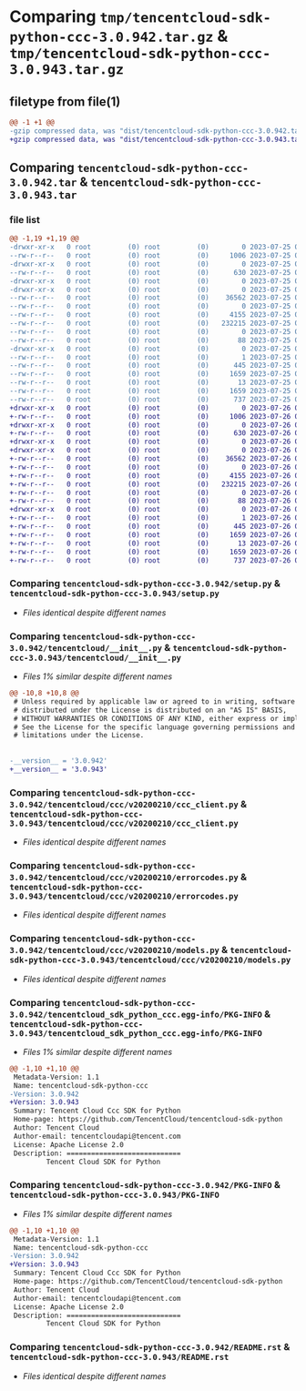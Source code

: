 # Comparing `tmp/tencentcloud-sdk-python-ccc-3.0.942.tar.gz` & `tmp/tencentcloud-sdk-python-ccc-3.0.943.tar.gz`

## filetype from file(1)

```diff
@@ -1 +1 @@
-gzip compressed data, was "dist/tencentcloud-sdk-python-ccc-3.0.942.tar", last modified: Tue Jul 25 04:13:04 2023, max compression
+gzip compressed data, was "dist/tencentcloud-sdk-python-ccc-3.0.943.tar", last modified: Wed Jul 26 00:32:43 2023, max compression
```

## Comparing `tencentcloud-sdk-python-ccc-3.0.942.tar` & `tencentcloud-sdk-python-ccc-3.0.943.tar`

### file list

```diff
@@ -1,19 +1,19 @@
-drwxr-xr-x   0 root         (0) root         (0)        0 2023-07-25 04:13:04.000000 tencentcloud-sdk-python-ccc-3.0.942/
--rw-r--r--   0 root         (0) root         (0)     1006 2023-07-25 04:13:04.000000 tencentcloud-sdk-python-ccc-3.0.942/setup.py
-drwxr-xr-x   0 root         (0) root         (0)        0 2023-07-25 04:13:04.000000 tencentcloud-sdk-python-ccc-3.0.942/tencentcloud/
--rw-r--r--   0 root         (0) root         (0)      630 2023-07-25 04:13:04.000000 tencentcloud-sdk-python-ccc-3.0.942/tencentcloud/__init__.py
-drwxr-xr-x   0 root         (0) root         (0)        0 2023-07-25 04:13:04.000000 tencentcloud-sdk-python-ccc-3.0.942/tencentcloud/ccc/
-drwxr-xr-x   0 root         (0) root         (0)        0 2023-07-25 04:13:04.000000 tencentcloud-sdk-python-ccc-3.0.942/tencentcloud/ccc/v20200210/
--rw-r--r--   0 root         (0) root         (0)    36562 2023-07-25 04:13:04.000000 tencentcloud-sdk-python-ccc-3.0.942/tencentcloud/ccc/v20200210/ccc_client.py
--rw-r--r--   0 root         (0) root         (0)        0 2023-07-25 04:13:04.000000 tencentcloud-sdk-python-ccc-3.0.942/tencentcloud/ccc/v20200210/__init__.py
--rw-r--r--   0 root         (0) root         (0)     4155 2023-07-25 04:13:04.000000 tencentcloud-sdk-python-ccc-3.0.942/tencentcloud/ccc/v20200210/errorcodes.py
--rw-r--r--   0 root         (0) root         (0)   232215 2023-07-25 04:13:04.000000 tencentcloud-sdk-python-ccc-3.0.942/tencentcloud/ccc/v20200210/models.py
--rw-r--r--   0 root         (0) root         (0)        0 2023-07-25 04:13:04.000000 tencentcloud-sdk-python-ccc-3.0.942/tencentcloud/ccc/__init__.py
--rw-r--r--   0 root         (0) root         (0)       88 2023-07-25 04:13:04.000000 tencentcloud-sdk-python-ccc-3.0.942/setup.cfg
-drwxr-xr-x   0 root         (0) root         (0)        0 2023-07-25 04:13:04.000000 tencentcloud-sdk-python-ccc-3.0.942/tencentcloud_sdk_python_ccc.egg-info/
--rw-r--r--   0 root         (0) root         (0)        1 2023-07-25 04:13:04.000000 tencentcloud-sdk-python-ccc-3.0.942/tencentcloud_sdk_python_ccc.egg-info/dependency_links.txt
--rw-r--r--   0 root         (0) root         (0)      445 2023-07-25 04:13:04.000000 tencentcloud-sdk-python-ccc-3.0.942/tencentcloud_sdk_python_ccc.egg-info/SOURCES.txt
--rw-r--r--   0 root         (0) root         (0)     1659 2023-07-25 04:13:04.000000 tencentcloud-sdk-python-ccc-3.0.942/tencentcloud_sdk_python_ccc.egg-info/PKG-INFO
--rw-r--r--   0 root         (0) root         (0)       13 2023-07-25 04:13:04.000000 tencentcloud-sdk-python-ccc-3.0.942/tencentcloud_sdk_python_ccc.egg-info/top_level.txt
--rw-r--r--   0 root         (0) root         (0)     1659 2023-07-25 04:13:04.000000 tencentcloud-sdk-python-ccc-3.0.942/PKG-INFO
--rw-r--r--   0 root         (0) root         (0)      737 2023-07-25 04:13:04.000000 tencentcloud-sdk-python-ccc-3.0.942/README.rst
+drwxr-xr-x   0 root         (0) root         (0)        0 2023-07-26 00:32:43.000000 tencentcloud-sdk-python-ccc-3.0.943/
+-rw-r--r--   0 root         (0) root         (0)     1006 2023-07-26 00:32:43.000000 tencentcloud-sdk-python-ccc-3.0.943/setup.py
+drwxr-xr-x   0 root         (0) root         (0)        0 2023-07-26 00:32:43.000000 tencentcloud-sdk-python-ccc-3.0.943/tencentcloud/
+-rw-r--r--   0 root         (0) root         (0)      630 2023-07-26 00:32:43.000000 tencentcloud-sdk-python-ccc-3.0.943/tencentcloud/__init__.py
+drwxr-xr-x   0 root         (0) root         (0)        0 2023-07-26 00:32:43.000000 tencentcloud-sdk-python-ccc-3.0.943/tencentcloud/ccc/
+drwxr-xr-x   0 root         (0) root         (0)        0 2023-07-26 00:32:43.000000 tencentcloud-sdk-python-ccc-3.0.943/tencentcloud/ccc/v20200210/
+-rw-r--r--   0 root         (0) root         (0)    36562 2023-07-26 00:32:43.000000 tencentcloud-sdk-python-ccc-3.0.943/tencentcloud/ccc/v20200210/ccc_client.py
+-rw-r--r--   0 root         (0) root         (0)        0 2023-07-26 00:32:43.000000 tencentcloud-sdk-python-ccc-3.0.943/tencentcloud/ccc/v20200210/__init__.py
+-rw-r--r--   0 root         (0) root         (0)     4155 2023-07-26 00:32:43.000000 tencentcloud-sdk-python-ccc-3.0.943/tencentcloud/ccc/v20200210/errorcodes.py
+-rw-r--r--   0 root         (0) root         (0)   232215 2023-07-26 00:32:43.000000 tencentcloud-sdk-python-ccc-3.0.943/tencentcloud/ccc/v20200210/models.py
+-rw-r--r--   0 root         (0) root         (0)        0 2023-07-26 00:32:43.000000 tencentcloud-sdk-python-ccc-3.0.943/tencentcloud/ccc/__init__.py
+-rw-r--r--   0 root         (0) root         (0)       88 2023-07-26 00:32:43.000000 tencentcloud-sdk-python-ccc-3.0.943/setup.cfg
+drwxr-xr-x   0 root         (0) root         (0)        0 2023-07-26 00:32:43.000000 tencentcloud-sdk-python-ccc-3.0.943/tencentcloud_sdk_python_ccc.egg-info/
+-rw-r--r--   0 root         (0) root         (0)        1 2023-07-26 00:32:43.000000 tencentcloud-sdk-python-ccc-3.0.943/tencentcloud_sdk_python_ccc.egg-info/dependency_links.txt
+-rw-r--r--   0 root         (0) root         (0)      445 2023-07-26 00:32:43.000000 tencentcloud-sdk-python-ccc-3.0.943/tencentcloud_sdk_python_ccc.egg-info/SOURCES.txt
+-rw-r--r--   0 root         (0) root         (0)     1659 2023-07-26 00:32:43.000000 tencentcloud-sdk-python-ccc-3.0.943/tencentcloud_sdk_python_ccc.egg-info/PKG-INFO
+-rw-r--r--   0 root         (0) root         (0)       13 2023-07-26 00:32:43.000000 tencentcloud-sdk-python-ccc-3.0.943/tencentcloud_sdk_python_ccc.egg-info/top_level.txt
+-rw-r--r--   0 root         (0) root         (0)     1659 2023-07-26 00:32:43.000000 tencentcloud-sdk-python-ccc-3.0.943/PKG-INFO
+-rw-r--r--   0 root         (0) root         (0)      737 2023-07-26 00:32:43.000000 tencentcloud-sdk-python-ccc-3.0.943/README.rst
```

### Comparing `tencentcloud-sdk-python-ccc-3.0.942/setup.py` & `tencentcloud-sdk-python-ccc-3.0.943/setup.py`

 * *Files identical despite different names*

### Comparing `tencentcloud-sdk-python-ccc-3.0.942/tencentcloud/__init__.py` & `tencentcloud-sdk-python-ccc-3.0.943/tencentcloud/__init__.py`

 * *Files 1% similar despite different names*

```diff
@@ -10,8 +10,8 @@
 # Unless required by applicable law or agreed to in writing, software
 # distributed under the License is distributed on an "AS IS" BASIS,
 # WITHOUT WARRANTIES OR CONDITIONS OF ANY KIND, either express or implied.
 # See the License for the specific language governing permissions and
 # limitations under the License.
 
 
-__version__ = '3.0.942'
+__version__ = '3.0.943'
```

### Comparing `tencentcloud-sdk-python-ccc-3.0.942/tencentcloud/ccc/v20200210/ccc_client.py` & `tencentcloud-sdk-python-ccc-3.0.943/tencentcloud/ccc/v20200210/ccc_client.py`

 * *Files identical despite different names*

### Comparing `tencentcloud-sdk-python-ccc-3.0.942/tencentcloud/ccc/v20200210/errorcodes.py` & `tencentcloud-sdk-python-ccc-3.0.943/tencentcloud/ccc/v20200210/errorcodes.py`

 * *Files identical despite different names*

### Comparing `tencentcloud-sdk-python-ccc-3.0.942/tencentcloud/ccc/v20200210/models.py` & `tencentcloud-sdk-python-ccc-3.0.943/tencentcloud/ccc/v20200210/models.py`

 * *Files identical despite different names*

### Comparing `tencentcloud-sdk-python-ccc-3.0.942/tencentcloud_sdk_python_ccc.egg-info/PKG-INFO` & `tencentcloud-sdk-python-ccc-3.0.943/tencentcloud_sdk_python_ccc.egg-info/PKG-INFO`

 * *Files 1% similar despite different names*

```diff
@@ -1,10 +1,10 @@
 Metadata-Version: 1.1
 Name: tencentcloud-sdk-python-ccc
-Version: 3.0.942
+Version: 3.0.943
 Summary: Tencent Cloud Ccc SDK for Python
 Home-page: https://github.com/TencentCloud/tencentcloud-sdk-python
 Author: Tencent Cloud
 Author-email: tencentcloudapi@tencent.com
 License: Apache License 2.0
 Description: ============================
         Tencent Cloud SDK for Python
```

### Comparing `tencentcloud-sdk-python-ccc-3.0.942/PKG-INFO` & `tencentcloud-sdk-python-ccc-3.0.943/PKG-INFO`

 * *Files 1% similar despite different names*

```diff
@@ -1,10 +1,10 @@
 Metadata-Version: 1.1
 Name: tencentcloud-sdk-python-ccc
-Version: 3.0.942
+Version: 3.0.943
 Summary: Tencent Cloud Ccc SDK for Python
 Home-page: https://github.com/TencentCloud/tencentcloud-sdk-python
 Author: Tencent Cloud
 Author-email: tencentcloudapi@tencent.com
 License: Apache License 2.0
 Description: ============================
         Tencent Cloud SDK for Python
```

### Comparing `tencentcloud-sdk-python-ccc-3.0.942/README.rst` & `tencentcloud-sdk-python-ccc-3.0.943/README.rst`

 * *Files identical despite different names*

